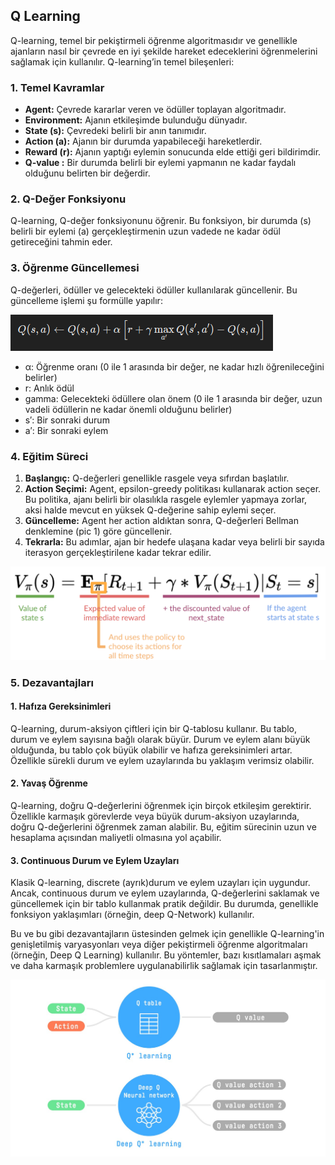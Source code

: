 ## Q Learning

Q-learning, temel bir pekiştirmeli öğrenme algoritmasıdır ve genellikle ajanların nasıl bir çevrede en iyi şekilde hareket edeceklerini öğrenmelerini sağlamak için kullanılır. Q-learning’in temel bileşenleri:

### 1. **Temel Kavramlar**

- **Agent:** Çevrede kararlar veren ve ödüller toplayan algoritmadır.
- **Environment:** Ajanın etkileşimde bulunduğu dünyadır.
- **State (s):** Çevredeki belirli bir anın tanımıdır.
- **Action (a):** Ajanın bir durumda yapabileceği hareketlerdir.
- **Reward (r):** Ajanın yaptığı eylemin sonucunda elde ettiği geri bildirimdir.
- **Q-value :** Bir durumda belirli bir eylemi yapmanın ne kadar faydalı olduğunu belirten bir değerdir.

### 2. **Q-Değer Fonksiyonu**

Q-learning, Q-değer fonksiyonunu öğrenir. Bu fonksiyon, bir durumda (s) belirli bir eylemi (a) gerçekleştirmenin uzun vadede ne kadar ödül getireceğini tahmin eder.

### 3. **Öğrenme Güncellemesi**

Q-değerleri, ödüller ve gelecekteki ödüller kullanılarak güncellenir. Bu güncelleme işlemi şu formülle yapılır:

![bellman denklemi](image.png)

- α: Öğrenme oranı (0 ile 1 arasında bir değer, ne kadar hızlı öğrenileceğini belirler)
- r: Anlık ödül
- gamma: Gelecekteki ödüllere olan önem (0 ile 1 arasında bir değer, uzun vadeli ödüllerin ne kadar önemli olduğunu belirler)
- s′: Bir sonraki durum
- a′: Bir sonraki eylem

### 4. **Eğitim Süreci**

1. **Başlangıç:** Q-değerleri genellikle rasgele veya sıfırdan başlatılır.
2. **Action Seçimi:** Agent, epsilon-greedy politikası kullanarak action seçer. Bu politika, ajanı belirli bir olasılıkla rasgele eylemler yapmaya zorlar, aksi halde mevcut en yüksek Q-değerine sahip eylemi seçer.
3. **Güncelleme:** Agent her action aldıktan sonra, Q-değerleri Bellman denklemine (pic 1) göre güncellenir.
4. **Tekrarla:** Bu adımlar, ajan bir hedefe ulaşana kadar veya belirli bir sayıda iterasyon gerçekleştirilene kadar tekrar edilir.

![bellman denklemi](images/bellman.png)

### 5. **Dezavantajları**
#### 1. **Hafıza Gereksinimleri**

Q-learning, durum-aksiyon çiftleri için bir Q-tablosu kullanır. Bu tablo, durum ve eylem sayısına bağlı olarak büyür. Durum ve eylem alanı büyük olduğunda, bu tablo çok büyük olabilir ve hafıza gereksinimleri artar. Özellikle sürekli durum ve eylem uzaylarında bu yaklaşım verimsiz olabilir.

#### 2. **Yavaş Öğrenme**

Q-learning, doğru Q-değerlerini öğrenmek için birçok etkileşim gerektirir. Özellikle karmaşık görevlerde veya büyük durum-aksiyon uzaylarında, doğru Q-değerlerini öğrenmek zaman alabilir. Bu, eğitim sürecinin uzun ve hesaplama açısından maliyetli olmasına yol açabilir.

#### 3. **Continuous Durum ve Eylem Uzayları**

Klasik Q-learning, discrete (ayrık)durum ve eylem uzayları için uygundur. Ancak, continuous durum ve eylem uzaylarında, Q-değerlerini saklamak ve güncellemek için bir tablo kullanmak pratik değildir. Bu durumda, genellikle fonksiyon yaklaşımları (örneğin, deep Q-Network) kullanılır.

Bu  ve bu gibi dezavantajların üstesinden gelmek için genellikle Q-learning'in genişletilmiş varyasyonları veya diğer pekiştirmeli öğrenme algoritmaları (örneğin, Deep Q Learning) kullanılır. Bu yöntemler, bazı kısıtlamaları aşmak ve daha karmaşık problemlere uygulanabilirlik sağlamak için tasarlanmıştır.

![qlearning_vs_deep_qlearning](images/qlearning_vs_deep_qlearning.jpg)